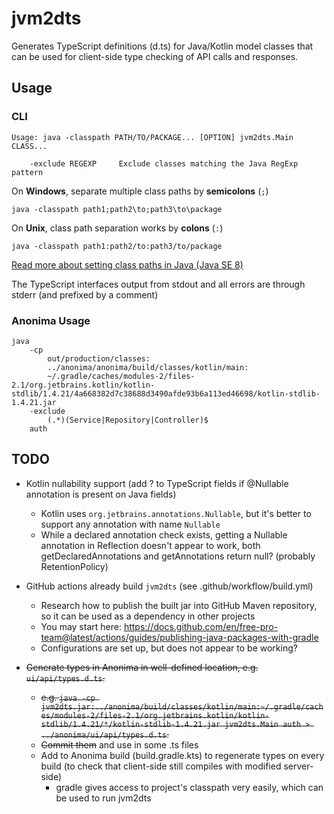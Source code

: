 # jvm2dts

Generates TypeScript definitions (d.ts) for Java/Kotlin model classes that can be used for 
client-side type checking of API calls and responses.

## Usage

### CLI
```
Usage: java -classpath PATH/TO/PACKAGE... [OPTION] jvm2dts.Main CLASS...

    -exclude REGEXP     Exclude classes matching the Java RegExp pattern    
```

On **Windows**, separate multiple class paths by **semicolons** (`;`)  
``` 
java -classpath path1;path2\to;path3\to\package
```

On **Unix**, class path separation works by **colons** (`:`)  
```
java -classpath path1:path2/to:path3/to/package
```

[Read more about setting class paths in Java (Java SE 8)](https://docs.oracle.com/javase/8/docs/technotes/tools/windows/classpath.html)

The TypeScript interfaces output from stdout and all errors are through stderr (and prefixed by a comment)

### Anonima Usage
```
java 
    -cp 
        out/production/classes:
        ../anonima/anonima/build/classes/kotlin/main:
        ~/.gradle/caches/modules-2/files-2.1/org.jetbrains.kotlin/kotlin-stdlib/1.4.21/4a668382d7c38688d3490afde93b6a113ed46698/kotlin-stdlib-1.4.21.jar 
    -exclude 
        (.*)(Service|Repository|Controller)$ 
    auth
```

## TODO

* Kotlin nullability support (add ? to TypeScript fields if @Nullable annotation is present on Java fields)
  * Kotlin uses `org.jetbrains.annotations.Nullable`, but it's better to support any annotation with name `Nullable`
  * While a declared annotation check exists, getting a Nullable annotation in Reflection doesn't appear to work, 
  both getDeclaredAnnotations and getAnnotations return null? (probably RetentionPolicy) 

* GitHub actions already build `jvm2dts` (see .github/workflow/build.yml)
  * Research how to publish the built jar into GitHub Maven repository, so it can be used as a dependency in other projects
  * You may start here: https://docs.github.com/en/free-pro-team@latest/actions/guides/publishing-java-packages-with-gradle
  * Configurations are set up, but does not appear to be working?

* ~~Generate types in Anonima in well-defined location, e.g. `ui/api/types.d.ts`.~~
  * ~~e.g. `java -cp jvm2dts.jar:../anonima/build/classes/kotlin/main:~/.gradle/caches/modules-2/files-2.1/org.jetbrains.kotlin/kotlin-stdlib/1.4.21/*/kotlin-stdlib-1.4.21.jar jvm2dts.Main auth > ../anonima/ui/api/types.d.ts`.~~
  * ~~Commit them~~ and use in some .ts files
  * Add to Anonima build (build.gradle.kts) to regenerate types on every build (to check that client-side still compiles with modified server-side)
    * gradle gives access to project's classpath very easily, which can be used to run jvm2dts
